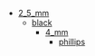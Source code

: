 * [2_5_mm](/2_5_mm)
  * [black](/2_5_mm/black)
    * [4_mm](/2_5_mm/black/4_mm)
      * [phillips](/2_5_mm/black/4_mm/phillips)
